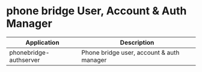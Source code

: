 # phone bridge User, Account & Auth Manager

| Application  | Description | 
| ------------- | ------------- | 
| phonebridge-authserver  | Phone bridge user, account & auth manager  | 


